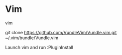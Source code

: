 Vim
===

vim

git clone https://github.com/VundleVim/Vundle.vim.git ~/.vim/bundle/Vundle.vim

Launch vim and run :PluginInstall
